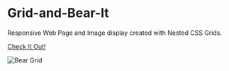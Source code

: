 # Grid-and-Bear-It

Responsive Web Page and Image display created with Nested CSS Grids.

[Check It Out!](http://www.patrick-spencer.nyc/Grid-and-Bear-It/)

![Bear Grid](./images/bear-grid.png)
